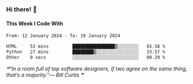 ### Hi there! 👋

#### This Week I Code With
<!--START_SECTION:waka-->

```txt
From: 12 January 2024 - To: 19 January 2024

HTML     53 mins         ████████████████▒░░░░░░░░   65.58 %
Python   27 mins         ████████▒░░░░░░░░░░░░░░░░   33.57 %
Other    0 secs          ░░░░░░░░░░░░░░░░░░░░░░░░░   00.29 %
```

<!--END_SECTION:waka-->

<!--STARTS_HERE_QUOTE_README-->
<i>❝“In a room full of top software designers, if two agree on the same thing, that’s a majority.”— Bill Curtis   ❞</i>
<!--ENDS_HERE_QUOTE_README-->
